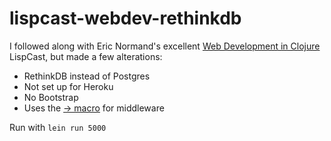 # lispcast-webdev-rethinkdb

I followed along with Eric Normand's excellent
[Web Development in Clojure](http://www.purelyfunctional.tv/web-dev-in-clojure)
LispCast, but made a few alterations:

* RethinkDB instead of Postgres
* Not set up for Heroku
* No Bootstrap
* Uses the [-> macro](https://clojuredocs.org/clojure.core/-%3E) for middleware

Run with `lein run 5000`
